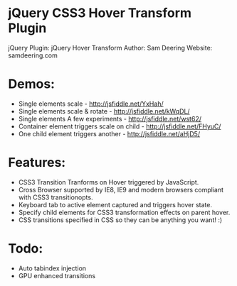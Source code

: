 jQuery CSS3 Hover Transform Plugin
===================================

jQuery Plugin: jQuery Hover Transform
Author: Sam Deering
Website: samdeering.com

Demos:
===================================
* Single elements scale - http://jsfiddle.net/YxHah/
* Single elements scale & rotate - http://jsfiddle.net/kWqDL/
* Single elements A few experiments - http://jsfiddle.net/wst62/
* Container element triggers scale on child - http://jsfiddle.net/FHyuC/
* One child element triggers another - http://jsfiddle.net/aHjD5/


Features:
===================================
* CSS3 Transition Tranforms on Hover triggered by JavaScript.
* Cross Browser supported by IE8, IE9 and modern browsers compliant with CSS3 transitionopts.
* Keyboard tab to active element captured and triggers hover state.
* Specify child elements for CSS3 transformation effects on parent hover.
* CSS transitions specified in CSS so they can be anything you want! :)


Todo:
===================================
* Auto tabindex injection
* GPU enhanced transitions
